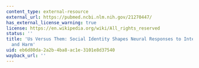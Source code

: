 ```yaml
---
content_type: external-resource
external_url: https://pubmed.ncbi.nlm.nih.gov/21270447/
has_external_license_warning: true
license: https://en.wikipedia.org/wiki/All_rights_reserved
status: ''
title: 'Us Versus Them: Social Identity Shapes Neural Responses to Intergroup Competition
  and Harm'
uid: eb6d80da-2a2b-4ba8-ac1e-3101e8d37540
wayback_url: ''
---
```

